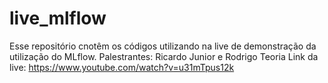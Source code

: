 # live_mlflow

Esse repositório cnotêm os códigos utilizando na live de demonstração da utilização do MLflow.
Palestrantes: Ricardo Junior e Rodrigo Teoria
Link da live: https://www.youtube.com/watch?v=u31mTpus12k
